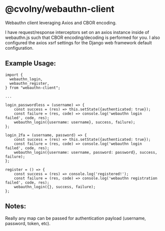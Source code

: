 # @cvolny/webauthn-client
Webauthn client leveraging Axios and CBOR encoding.

I have request/response interceptors set on an axios instance inside of webauthn.js such that
  CBOR encoding/decoding is performed for you. I also configured the axios xsrf settings for
  the Django web framework default configuration.

## Example Usage:
```
import {
  webauthn_login,
  webauthn_register,
} from "webauthn-client";

...

login_passwordless = (username) => {
    const success = (res) => this.setState({authenticated: true});
    const failure = (res, code) => console.log('webauthn login failed', code, res);
    webauthn_login({username: username}, success, failure);
};

login_2fa = (username, password) => {
    const success = (res) => this.setState({authenticated: true});
    const failure = (res, code) => console.log('webauthn login failed', code, res);
    webauthn_login({username: username, password: password}, success, failure);
};

register = () => {
    const success = (res) => console.log('registered!');
    const failure = (res, code) => console.log('webauthn registration failed', code, res);
    webauthn_login({}, success, failure);
};
```

## Notes:

Really any map can be passed for authentication payload (username, password, token, etc).
